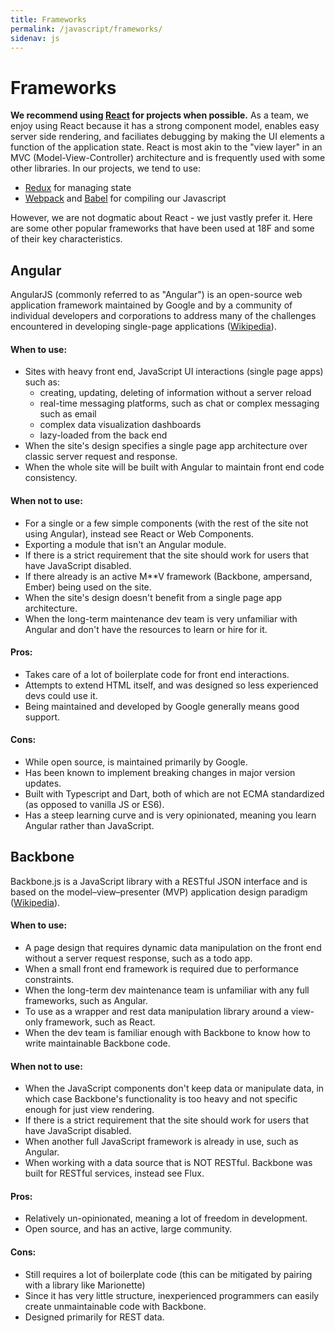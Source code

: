 ```yaml
---
title: Frameworks
permalink: /javascript/frameworks/
sidenav: js
---
```

# Frameworks

**We recommend using [React]() for projects when possible.** As a team, we enjoy using React because it has a strong component model, enables easy server side rendering, and faciliates debugging by making the UI elements a function of the application state. React is most akin to the "view layer" in an MVC (Model-View-Controller) architecture and is frequently used with some other libraries. In our projects, we tend to use:

* [Redux](https://www.npmjs.com/package/redux) for managing state
* [Webpack](https://www.npmjs.com/package/webpack) and [Babel](https://babeljs.io/) for compiling our Javascript

However, we are not dogmatic about React - we just vastly prefer it. Here are some other popular frameworks that have been used at 18F and some of their key characteristics.

## Angular
AngularJS (commonly referred to as "Angular") is an open-source web application framework maintained by Google and by a community of individual developers and corporations to address many of the challenges encountered in developing single-page applications ([Wikipedia](http://en.wikipedia.org/wiki/AngularJS)).

#### When to use:
- Sites with heavy front end, JavaScript UI interactions (single page apps) such as:
  - creating, updating, deleting of information without a server reload
  - real-time messaging platforms, such as chat or complex messaging such as email
  - complex data visualization dashboards
  - lazy-loaded from the back end
- When the site's design specifies a single page app architecture over classic server request and response.
- When the whole site will be built with Angular to maintain front end code consistency.

#### When not to use:
- For a single or a few simple components (with the rest of the site not using Angular), instead see React or Web Components.
- Exporting a module that isn't an Angular module.
- If there is a strict requirement that the site should work for users that have JavaScript disabled.
- If there already is an active M**V framework (Backbone, ampersand, Ember) being used on the site.
- When the site's design doesn't benefit from a single page app architecture.
- When the long-term maintenance dev team is very unfamiliar with Angular and don't have the resources to learn or hire for it.

#### Pros:
- Takes care of a lot of boilerplate code for front end interactions.
- Attempts to extend HTML itself, and was designed so less experienced devs could use it.
- Being maintained and developed by Google generally means good support.

#### Cons:
- While open source, is maintained primarily by Google.
- Has been known to implement breaking changes in major version updates.
- Built with Typescript and Dart, both of which are not ECMA standardized (as opposed to vanilla JS or ES6).
- Has a steep learning curve and is very opinionated, meaning you learn Angular rather than JavaScript.


## Backbone
Backbone.js is a JavaScript library with a RESTful JSON interface and is based on the model–view–presenter (MVP) application design paradigm ([Wikipedia](http://en.wikipedia.org/wiki/Backbone.js)).

#### When to use:
- A page design that requires dynamic data manipulation on the front end without a server request response, such as a todo app.
- When a small front end framework is required due to performance constraints.
- When the long-term dev maintenance team is unfamiliar with any full frameworks, such as Angular.
- To use as a wrapper and rest data manipulation library around a view-only framework, such as React.
- When the dev team is familiar enough with Backbone to know how to write maintainable Backbone code.

#### When not to use:
- When the JavaScript components don't keep data or manipulate data, in which case Backbone's functionality is too heavy and not specific enough for just view rendering.
- If there is a strict requirement that the site should work for users that have JavaScript disabled.
- When another full JavaScript framework is already in use, such as Angular.
- When working with a data source that is NOT RESTful. Backbone was built for RESTful services, instead see Flux.

#### Pros:
- Relatively un-opinionated, meaning a lot of freedom in development.
- Open source, and has an active, large community.

#### Cons:
- Still requires a lot of boilerplate code (this can be mitigated by pairing with a library like Marionette)
- Since it has very little structure, inexperienced programmers can easily create unmaintainable code with Backbone.
- Designed primarily for REST data.


